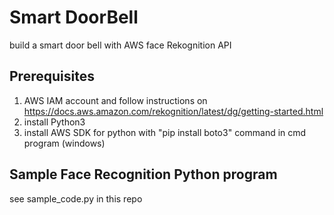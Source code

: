 # Smart DoorBell
build a smart door bell with AWS face Rekognition API

## Prerequisites
1. AWS IAM account and follow instructions on 
https://docs.aws.amazon.com/rekognition/latest/dg/getting-started.html
3. install Python3
4. install AWS SDK for python with "pip install boto3" command in cmd 
program (windows)

## Sample Face Recognition Python program
see sample_code.py in this repo

